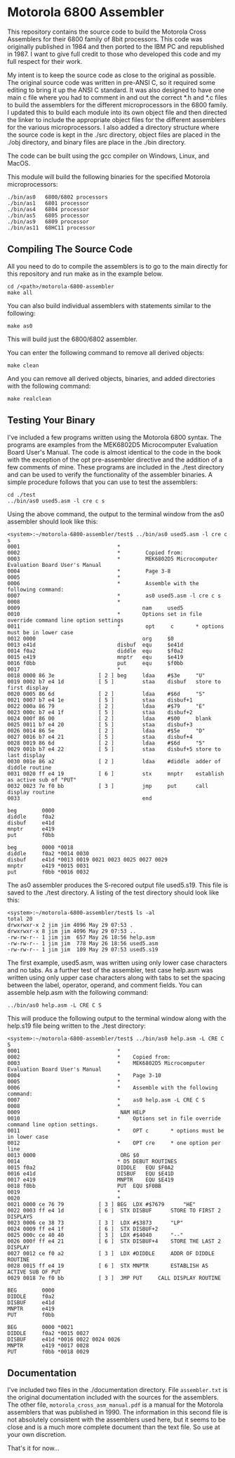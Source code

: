 # Motorola 6800 Assembler

This repository contains the source code to build the Motorola Cross Assemblers for their 6800 family of 8bit processors.  This code was originally published in 1984 and then ported to the IBM PC and republished in 1987.  I want to give full credit to those who developed this code and my full respect for their work.

My intent is to keep the source code as close to the original as possible.  The original source code was written in pre-ANSI C, so it required some editing to bring it up the ANSI C standard.  It was also designed to have one main c file where you had to comment in and out the correct *.h and *.c files to build the assemblers for the different microprocessors in the 6800 family.  I updated this to build each module into its own object file and then directed the linker to include the appropriate object files for the different assemblers for the various microprocessors.  I also added a directory structure where the source code is kept in the ./src directory, object files are placed in the ./obj directory, and binary files are place in the ./bin directory.

The code can be built using the gcc compiler on Windows, Linux, and MacOS.

This module will build the following binaries for the specified Motorola microprocessors:

```
./bin/as0   6800/6802 processors
./bin/as1   6801 processor
./bin/as4   6804 processor
./bin/as5   6805 processor
./bin/as9   6809 processor
./bin/as11  68HC11 processor
```

## Compiling The Source Code

All you need to do to compile the assemblers is to go to the main directly for this repository and run make as in the example below.
```
cd /<path>/motorola-6800-assembler
make all
```
You can also build individual assemblers with statements similar to the following:
```
make as0
```
This will build just the 6800/6802 assembler.

You can enter the following command to remove all derived objects:
```
make clean
```
And you can remove all derived objects, binaries, and added directories with the following command:
```
make realclean
```

## Testing Your Binary

I've included a few programs written using the Motorola 6800 syntax.  The programs are examples from the MEK6802D5 Microcomputer Evaluation Board User's Manual.  The code is almost identical to the code in the book with the exception of the opt pre-assembler directive and the addition of a few comments of mine.  These programs are included in the ./test directory and can be used to verify the functionality of the assembler binaries.  A simple procedure follows that you can use to test the assemblers:
```
cd ./test
../bin/as0 used5.asm -l cre c s
```
Using the above command, the output to the terminal window from the as0 assembler should look like this:
```
<system>:~/motorola-6800-assembler/test$ ../bin/as0 used5.asm -l cre c s
0001                               *
0002                               *	    Copied from:
0003                               *	    MEK6802D5 Microcomputer Evaluation Board User's Manual
0004                               *	    Page 3-8
0005                               *
0006                               *	    Assemble with the following command:
0007                               *		as0 used5.asm -l cre c s
0008                               *
0009                                       nam     used5
0010                               *       Options set in file override command line option settings
0011                               *        opt     c       * options must be in lower case
0012 0000                                  org     $0
0013 e41d                          disbuf  equ     $e41d
0014 f0a2                          diddle  equ     $f0a2
0015 e419                          mnptr   equ     $e419
0016 f0bb                          put     equ     $f0bb
0017                               *
0018 0000 86 3e              [ 2 ] beg     ldaa    #$3e     "U"
0019 0002 b7 e4 1d           [ 5 ]         staa    disbuf   store to first display
0020 0005 86 6d              [ 2 ]         ldaa    #$6d     "S"
0021 0007 b7 e4 1e           [ 5 ]         staa    disbuf+1
0022 000a 86 79              [ 2 ]         ldaa    #$79     "E"
0023 000c b7 e4 1f           [ 5 ]         staa    disbuf+2
0024 000f 86 00              [ 2 ]         ldaa    #$00     blank
0025 0011 b7 e4 20           [ 5 ]         staa    disbuf+3
0026 0014 86 5e              [ 2 ]         ldaa    #$5e     "D"
0027 0016 b7 e4 21           [ 5 ]         staa    disbuf+4
0028 0019 86 6d              [ 2 ]         ldaa    #$6d     "5"
0029 001b b7 e4 22           [ 5 ]         staa    disbuf+5 store to last display
0030 001e 86 a2              [ 2 ]         ldaa    #diddle  adder of diddle routine
0031 0020 ff e4 19           [ 6 ]         stx     mnptr    establish as active sub of "PUT"
0032 0023 7e f0 bb           [ 3 ]         jmp     put      call display routine
0033                                       end

beg        0000
diddle     f0a2
disbuf     e41d
mnptr      e419
put        f0bb

beg        0000 *0018 
diddle     f0a2 *0014 0030 
disbuf     e41d *0013 0019 0021 0023 0025 0027 0029 
mnptr      e419 *0015 0031 
put        f0bb *0016 0032 
```

The as0 assembler produces the S-recored output file used5.s19.  This file is saved to the ./test directory.  A listing of the test directory should look like this:

```
<system>:~/motorola-6800-assembler/test$ ls -al
total 20
drwxrwxr-x 2 jim jim 4096 May 29 07:53 .
drwxrwxr-x 8 jim jim 4096 May 29 07:53 ..
-rw-rw-r-- 1 jim jim  657 May 26 18:56 help.asm
-rw-rw-r-- 1 jim jim  778 May 26 18:56 used5.asm
-rw-rw-r-- 1 jim jim  109 May 29 07:53 used5.s19
```

The first example, used5.asm, was written using only lower case characters and no tabs.  As a further test of the assembler, test case help.asm was written using only upper case characters along with tabs to set the spacing between the label, operator, operand, and comment fields.  You can assemble help.asm with the following command:

```
../bin/as0 help.asm -L CRE C S
```

This will produce the following output to the terminal window along with the help.s19 file being written to the ./test directory:

```
<system>:~/motorola-6800-assembler/test$ ../bin/as0 help.asm -L CRE C S
0001                               *
0002                               *	Copied from:
0003                               *	MEK6802D5 Microcomputer Evaluation Board User's Manual
0004                               *	Page 3-10
0005                               *
0006                               *	Assemble with the following command:
0007                               * 	as0 help.asm -L CRE C S
0008                               *
0009                               	NAM	HELP
0010                               *	Options set in file override command line option settings.
0011                               *	OPT	c		* options must be in lower case
0012                               *	OPT	cre		* one option per line
0013 0000                          	ORG	$0
0014                               * D5 DEBUT ROUTINES
0015 f0a2                          DIDDLE	EQU	$F0A2
0016 e41d                          DISBUF	EQU	$E41D
0017 e419                          MNPTR	EQU	$E419
0018 f0bb                          PUT	EQU	$F0BB
0019                               *
0020                               *
0021 0000 ce 76 79           [ 3 ] BEG	LDX	#$7679		"HE"
0022 0003 ff e4 1d           [ 6 ] 	STX	DISBUF		STORE TO FIRST 2 DISPLAYS
0023 0006 ce 38 73           [ 3 ] 	LDX	#$3873		"LP"
0024 0009 ff e4 1f           [ 6 ] 	STX	DISBUF+2
0025 000c ce 40 40           [ 3 ] 	LDX	#$4040		"--"
0026 000f ff e4 21           [ 6 ] 	STX	DISBUF+4	STORE THE LAST 2 DISPLAY
0027 0012 ce f0 a2           [ 3 ] 	LDX	#DIDDLE		ADDR OF DIDDLE ROUTINE
0028 0015 ff e4 19           [ 6 ] 	STX	MNPTR		ESTABLISH AS ACTIVE SUB OF PUT
0029 0018 7e f0 bb           [ 3 ] 	JMP	PUT		CALL DISPLAY ROUTINE

BEG        0000
DIDDLE     f0a2
DISBUF     e41d
MNPTR      e419
PUT        f0bb

BEG        0000 *0021 
DIDDLE     f0a2 *0015 0027 
DISBUF     e41d *0016 0022 0024 0026 
MNPTR      e419 *0017 0028 
PUT        f0bb *0018 0029 
```

## Documentation

I've included two files in the ./documentation directory.  File `assembler.txt` is the original documentation included with the sources for the assemblers.  The other file, `motorola_cross_asm_manual.pdf` is a manual for the Motorola assemblers that was published in 1990.  The information in this second file is not absolutely consistent with the assemblers used here, but it seems to be close and is a much more complete document than the text file.  So use at your own discretion.

That's it for now...

